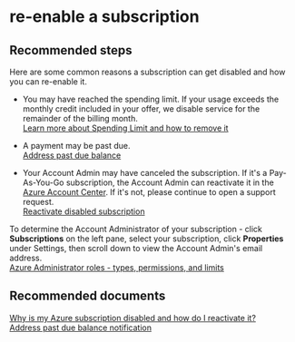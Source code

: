 <properties
	pageTitle="re-enable a subscription"
	description="re-enable a subscription"
	service="azure_subscription_management"
	resource="subscription-management"
	authors="jlian"
	displayOrder=""
	selfHelpType="generic"
	supportTopicIds="32454933"
	resourceTags=""
	productPesIds="15660"
	cloudEnvironments="public"
/>

# re-enable a subscription

## **Recommended steps**
Here are some common reasons a subscription can get disabled and how you can re-enable it.

* You may have reached the spending limit. If your usage exceeds the monthly credit included in your offer, we disable service for the remainder of the billing month.<br>
[Learn more about Spending Limit and how to remove it](https://azure.microsoft.com/pricing/spending-limits/)

* A payment may be past due.<br>
[Address past due balance](https://azure.microsoft.com/documentation/articles/billing-azure-subscription-past-due-balance/)

* Your Account Admin may have canceled the subscription. If it's a Pay-As-You-Go subscription, the Account Admin can reactivate it in the [Azure Account Center](https://account.windowsazure.com/Subscriptions). If it's not, please continue to open a support request.<br>
[Reactivate disabled subscription](https://azure.microsoft.com/documentation/articles/billing-subscription-become-disable/)<br>

To determine the Account Administrator of your subscription - click **Subscriptions** on the left pane, select your subscription, click **Properties** under Settings, then scroll down to view the Account Admin's email address. <br>
[Azure Administrator roles - types, permissions, and limits](https://azure.microsoft.com/documentation/articles/billing-add-change-azure-subscription-administrator/)

## **Recommended documents**

[Why is my Azure subscription disabled and how do I reactivate it?](https://azure.microsoft.com/documentation/articles/billing-subscription-become-disable/)<br>
[Address past due balance notification](https://azure.microsoft.com/documentation/articles/billing-azure-subscription-past-due-balance/)

